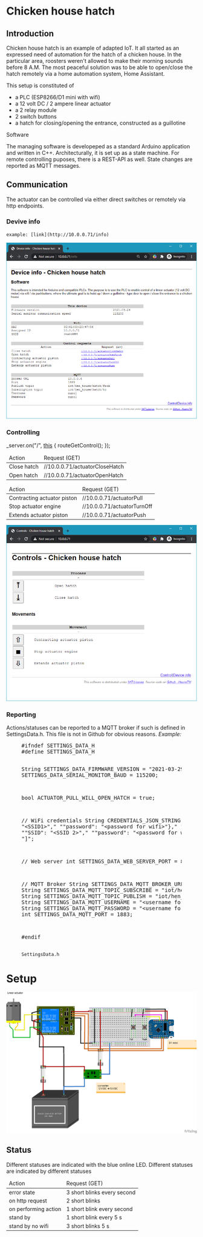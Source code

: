 # Chicken house hatch

## Introduction
Chicken house hatch is an example of adapted IoT. It all started as an expressed need of automation for the hatch of a chicken house. In the particular area, roosters weren't allowed to make their morning sounds before 8 A.M. The most peaceful solution was to be able to open/close the hatch remotely via a home automation system, Home Assistant.


This  setup is constituted of

* a PLC (ESP8266/D1 mini with wifi)
* a 12 volt DC / 2 ampere linear actuator
* a 2 relay module
* 2 switch buttons
* a hatch for closing/opening the entrance, constructed as a guillotine

Software

The managing software is developeped as a standard Arduino application and written in C++. Architecturally, it is set up as a state machine. For remote controlling puposes, there is a REST-API as well. State changes are reported as MQTT messages.

## Communication
The actuator can be controlled via either direct switches or remotely via http endpoints.

### Devive info
	example: [link](http://10.0.0.71/info)
	
![](./assets/webpageInfo.png)

### Controlling

_server.on("/", [this]() { routeGetControl(); });
<table>
    <thead>
        <tr><td>Action</td><td>Request (GET)</td></tr>
    </thead>
    <tbody>
        <tr><td>Close hatch</td><td>//10.0.0.71/actuatorCloseHatch</td></tr>
        <tr><td>Open hatch</td><td>//10.0.0.71/actuatorOpenHatch</td></tr>
    </tbody>
</table>

<table>
    <thead>
        <tr><td>Action</td><td>Request (GET)</td></tr>
    </thead>
    <tbody>
        <tr><td>Contracting actuator piston</td><td>//10.0.0.71/actuatorPull</td></tr>
        <tr><td>Stop actuator engine</td><td>//10.0.0.71/actuatorTurnOff</td></tr>
        <tr><td>Extends actuator piston</td><td>//10.0.0.71/actuatorPush</td></tr>
    </tbody>
</table>

![](./assets/webpageControls.png)
### Reporting
Actions/statuses can be reported to a MQTT broker if such is defined in SettingsData.h.  This file is not in Github for obvious reasons. <i>Example: </i> 
<figure>
<pre>
#ifndef SETTINGS_DATA_H
#define SETTINGS_DATA_H

String SETTINGS_DATA_FIRMWARE_VERSION = "2021-03-29";
int SETTINGS_DATA_SERIAL_MONITOR_BAUD = 115200;

bool ACTUATOR_PULL_WILL_OPEN_HATCH = true;

// WiFi credentials
String CREDENTIALS_JSON_STRING = "["
	"{"
		"\"SSID\": \"&lt;SSID1&gt;\","
		"\"password\": \"&lt;password for wifi>\"},"
	"{"
		"\"SSID\": \"&lt;SSID 2&gt;\","
		"\"password\": \"&lt;password for wifi 2&gt;\"}"
"]";


// Web server
int SETTINGS_DATA_WEB_SERVER_PORT = 80;

// MQTT Broker
String SETTINGS_DATA_MQTT_BROKER_URL = "10.0.0.6";
String SETTINGS_DATA_MQTT_TOPIC_SUBSCRIBE = "iot/hen_house/hatch/to";
String SETTINGS_DATA_MQTT_TOPIC_PUBLISH = "iot/hen_house/hatch/from";
String SETTINGS_DATA_MQTT_USERNAME = "&lt;username for MQTT-broker&gt;";
String SETTINGS_DATA_MQTT_PASSWORD = "&lt;username for MQTT-broker&gt;";
int SETTINGS_DATA_MQTT_PORT = 1883;

#endif
</pre>

  <figcaption><code>SettingsData.h</code></figcaption>
</figure>

# Setup
![](./assets/schemeChickenHouseHatch.png)

## Status

Different statuses are indicated with the blue online LED. Different statuses are indicated by different statuses 
<table>
    <thead>
        <tr><td>Action</td><td>Request (GET)</td></tr>
    </thead>
    <tbody>
        <tr><td>error state</td><td>3 short blinks every second</td></tr>
        <tr><td>on http request</td><td>2 short blinks</td></tr>
        <tr><td>on performing action</td><td>1 short blink every second</td></tr>
        <tr><td>stand by</td><td>1 short blink every 5 s</td></tr>
        <tr><td>stand by no wifi</td><td>3 short blinks 5 s</td></tr>
    </tbody>
</table>